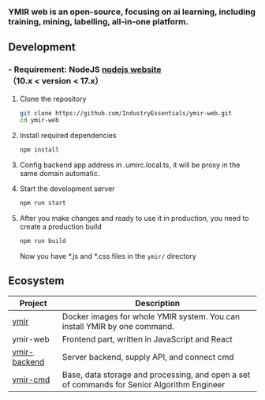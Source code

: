 ### YMIR web is an open-source, focusing on ai learning, including training, mining, labelling, all-in-one platform.
## Development
### - Requirement: NodeJS [nodejs website](http://nodejs.cn/) （10.x < version < 17.x）

1. Clone the repository
   ```bash
   git clone https://github.com/IndustryEssentials/ymir-web.git
   cd ymir-web
   ```

2. Install required dependencies
   ```bash
   npm install
   ```

3. Config backend app address in .umirc.local.ts, it will be proxy in the same domain automatic.

4. Start the development server
   ```bash
   npm run start
   ```

5. After you make changes and ready to use it in production, you need to create a production build
   ```bash
   npm run build
   ```
   Now you have *.js and *.css files in the `ymir/` directory
## Ecosystem

| Project | Description |
|-|-|
| [ymir](https://github.com/IndustryEssentials/ymir) | Docker images for whole YMIR system. You can install YMIR by one command.|
| ymir-web | Frontend part, written in JavaScript and React |
| [ymir-backend](https://github.com/IndustryEssentials/ymir-backend) | Server backend, supply API, and connect cmd |
| [ymir-cmd](https://github.com/IndustryEssentials/ymir-cmd) | Base, data storage and processing, and open a set of commands for Senior Algorithm Engineer |
